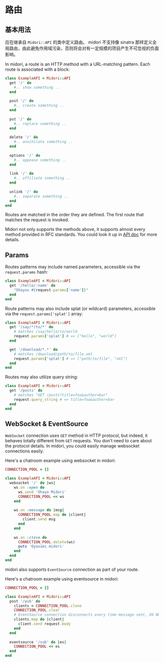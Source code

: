 # 路由

## 基本用法

应在继承自 `Midori::API` 的类中定义路由。  midori 不支持像 sinatra 那样定义全局路由，由此避免作用域污染，否则将会对有一定规模的项目产生不可忽视的负面影响。

In midori, a route is an HTTP method with a URL-matching pattern. Each route is associated with a block:

```ruby
class ExampleAPI < Midori::API
  get '/' do
    #.. show something ..
  end
  
  post '/' do
    #.. create something ..
  end
  
  put '/' do
    #.. replace something ..
  end
  
  delete '/' do
    #.. annihilate something ..
  end
  
  options '/' do
    #.. appease something ..
  end
  
  link '/' do
    #.. affiliate something ..
  end
  
  unlink '/' do
    #.. separate something ..
  end
end
```

Routes are matched in the order they are defined. The first route that matches the request is invoked.

Midori not only supports the methods above, it supports almost every method provided in RFC standards. You could look it up in [API doc](http://www.rubydoc.info/gems/em-midori/Midori/API) for more details.

## Params

Routes patterns may include named parameters, accessible via the `request.params` hash:

```ruby
class ExampleAPI < Midori::API
  get '/hello/:name' do
    "Ohayou #{request.params['name']}"
  end
end
```

Route patterns may also include splat (or wildcard) parameters, accessible via the `request.params['splat']` array:

```ruby
class ExampleAPI < Midori::API
  get '/say/*/to/*' do
    # matches /say/hello/to/world
    request.params['splat'] # => ["hello", "world"]
  end

  get '/download/*.*' do
    # matches /download/path/to/file.xml
    request.params['splat'] # => ["path/to/file", "xml"]
  end
end
```

Routes may also utilize query string:

```ruby
class ExampleAPI < Midori::API
  get '/posts' do
    # matches "GET /posts?title=foo&author=bar"
    request.query_string # => title=foo&author=bar
  end
end
```

## WebSocket & EventSource

`WebSocket` connection uses `GET` method in HTTP protocol, but indeed, it behaves totally different from `GET` requests. You don't need to care about the protocol details. In midori, you could easily manage websocket connections easily.

Here's a chatroom example using websocket in midori:

```ruby
CONNECTION_POOL = []

class ExampleAPI < Midori::API
  websocket '/' do |ws|
    ws.on :open do
      ws.send 'Ohayo Midori'
      CONNECTION_POOL << ws
    end
    
    ws.on :message do |msg|
      CONNECTION_POOL.map do |client|
        client.send msg
      end
    end
    
    ws.on :close do
      CONNECTION_POOL.delete(ws)
      puts 'Oyasumi midori'
    end
  end
end
```

midori also supports `EventSource` connection as part of your route.

Here's a chatroom example using eventsource in midori:

```ruby
CONNECTION_POOL = []

class ExampleAPI < Midori::API
  post '/pub' do
    clients = CONNECTION_POOL.clone
    CONNECTION_POOL.clear
    # EventSource connection disconnects every time message sent, DO NOT reuse connection pool
    clients.map do |client|
      client.send request.body
    end
  end
  
  eventsource '/sub' do |es|
    CONNECTION_POOL << es
  end
end
```

